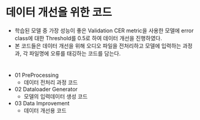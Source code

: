 # 데이터 개선을 위한 코드
- 학습된 모델 중 가장 성능이 좋은 Validation CER metric을 사용한 모델에 error class에 대한 Threshold를 0.5로 하여 데이터 개선을 진행하였다.
- 본 코드들은 데이터 개선을 위해 오디오 파일을 전처리하고 모델에 입력하는 과정과, 각 파일명에 오류를 태깅하는 코드를 담는다.

#
#
- 01 PreProcessing
  - 데이터 전처리 과정 코드
- 02 Dataloader Generator
  - 모델의 입력데이터 생성 코드
- 03 Data Improvement
  - 데이터 개선용 코드

